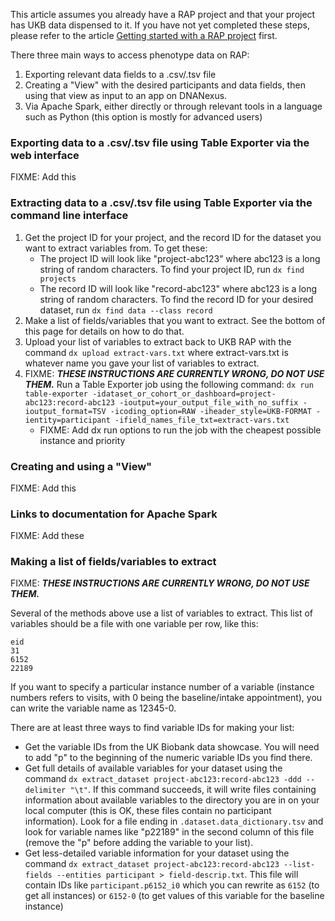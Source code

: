This article assumes you already have a RAP project and that your project has UKB data dispensed to it. If you have not yet completed these steps, please refer to the article [Getting started with a RAP project](02-Getting-started-with-a-RAP-project.md) first.

There three main ways to access phenotype data on RAP:
1. Exporting relevant data fields to a .csv/.tsv file
2. Creating a "View" with the desired participants and data fields, then using that view as input to an app on DNANexus.
3. Via Apache Spark, either directly or through relevant tools in a language such as Python (this option is mostly for advanced users)

### Exporting data to a .csv/.tsv file using Table Exporter via the web interface
FIXME: Add this

### Extracting data to a .csv/.tsv file using Table Exporter via the command line interface

1. Get the project ID for your project, and the record ID for the dataset you want to extract variables from. To get these:
   * The project ID will look like "project-abc123" where abc123 is a long string of random characters. To find your project ID, run `dx find projects`
   * The record ID will look like "record-abc123" where abc123 is a long string of random characters. To find the record ID for your desired dataset, run `dx find data --class record`
2. Make a list of fields/variables that you want to extract. See the bottom of this page for details on how to do that.
3. Upload your list of variables to extract back to UKB RAP with the command `dx upload extract-vars.txt` where extract-vars.txt is whatever name you gave your list of variables to extract.
4. FIXME: ***THESE INSTRUCTIONS ARE CURRENTLY WRONG, DO NOT USE THEM.*** Run a Table Exporter job using the following command: `dx run table-exporter -idataset_or_cohort_or_dashboard=project-abc123:record-abc123 -ioutput=your_output_file_with_no_suffix -ioutput_format=TSV -icoding_option=RAW -iheader_style=UKB-FORMAT -ientity=participant -ifield_names_file_txt=extract-vars.txt`
   * FIXME: Add dx run options to run the job with the cheapest possible instance and priority

### Creating and using a "View"
FIXME: Add this

### Links to documentation for Apache Spark
FIXME: Add these

### Making a list of fields/variables to extract

FIXME: ***THESE INSTRUCTIONS ARE CURRENTLY WRONG, DO NOT USE THEM.***

Several of the methods above use a list of variables to extract. This list of variables should be a file with one variable per row, like this:
```
eid
31
6152
22189
```

If you want to specify a particular instance number of a variable (instance numbers refers to visits, with 0 being the baseline/intake appointment), you can write the variable name as 12345-0.

There are at least three ways to find variable IDs for making your list:
* Get the variable IDs from the UK Biobank data showcase. You will need to add "p" to the beginning of the numeric variable IDs you find there.
* Get full details of available variables for your dataset using the command `dx extract_dataset project-abc123:record-abc123 -ddd --delimiter "\t"`. If this command succeeds, it will write files containing information about available variables to the directory you are in on your local computer (this is OK, these files contain no participant information). Look for a file ending in `.dataset.data_dictionary.tsv` and look for variable names like "p22189" in the second column of this file (remove the "p" before adding the variable to your list).
* Get less-detailed variable information for your dataset using the command `dx extract_dataset project-abc123:record-abc123 --list-fields --entities participant > field-descrip.txt`. This file will contain IDs like `participant.p6152_i0` which you can rewrite as `6152` (to get all instances) or `6152-0` (to get values of this variable for the baseline instance)
